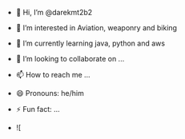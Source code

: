 - 👋 Hi, I’m @darekmt2b2
- 👀 I’m interested in Aviation, weaponry and biking
- 🌱 I’m currently learning java, python and aws
- 💞️ I’m looking to collaborate on ...
- 📫 How to reach me ...
- 😄 Pronouns: he/him
- ⚡ Fun fact: ...

- ![

<!---
darekmt2b2/darekmt2b2 is a ✨ special ✨ repository because its `README.md` (this file) appears on your GitHub profile.
You can click the Preview link to take a look at your changes.
--->
